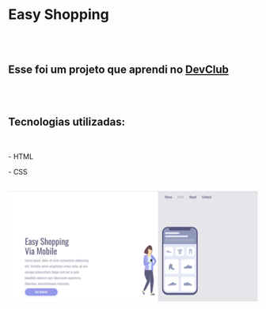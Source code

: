 <h1>Easy Shopping</h1>
<br>
<br>
<h2>Esse foi um projeto que aprendi no <a href="https://rodolfomori.com.br/devclub">DevClub</a></h2>
<br>
<br>
<h2>Tecnologias utilizadas:</h2>
<br>
<p>
- HTML
</p>
<p>
- CSS
</p>
<br>
<img src="https://github.com/douglasfelipe83/Easy-Shopping/blob/main/assets/Easy%20Desktop.png?raw=true">
